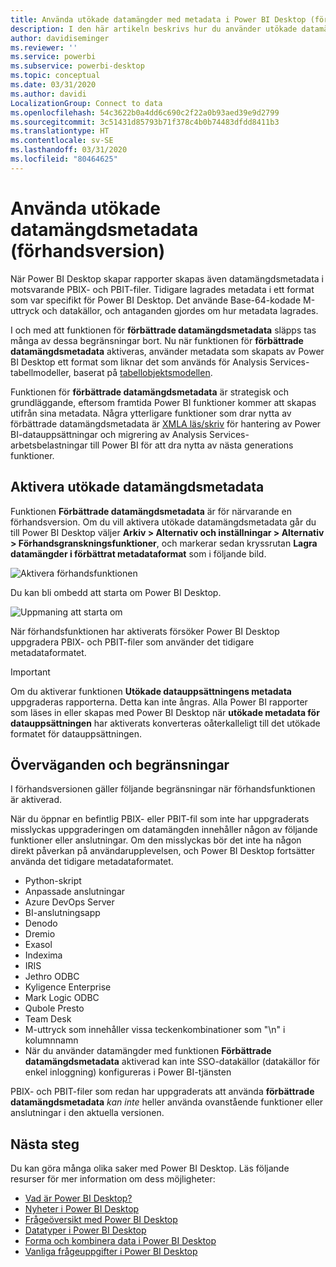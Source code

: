 ```yaml
---
title: Använda utökade datamängder med metadata i Power BI Desktop (förhandsversion)
description: I den här artikeln beskrivs hur du använder utökade datamängdsmetadata i Power BI.
author: davidiseminger
ms.reviewer: ''
ms.service: powerbi
ms.subservice: powerbi-desktop
ms.topic: conceptual
ms.date: 03/31/2020
ms.author: davidi
LocalizationGroup: Connect to data
ms.openlocfilehash: 54c3622b0a4dd6c690c2f22a0b93aed39e9d2799
ms.sourcegitcommit: 3c51431d85793b71f378c4b0b74483dfdd8411b3
ms.translationtype: HT
ms.contentlocale: sv-SE
ms.lasthandoff: 03/31/2020
ms.locfileid: "80464625"
---
```

# <a name="using-enhanced-dataset-metadata-preview"></a>Använda utökade datamängdsmetadata (förhandsversion)

När Power BI Desktop skapar rapporter skapas även datamängdsmetadata i motsvarande PBIX- och PBIT-filer. Tidigare lagrades metadata i ett format som var specifikt för Power BI Desktop. Det använde Base-64-kodade M-uttryck och datakällor, och antaganden gjordes om hur metadata lagrades.

I och med att funktionen för **förbättrade datamängdsmetadata** släpps tas många av dessa begränsningar bort. Nu när funktionen för **förbättrade datamängdsmetadata** aktiveras, använder metadata som skapats av Power BI Desktop ett format som liknar det som används för Analysis Services-tabellmodeller, baserat på [tabellobjektsmodellen](https://docs.microsoft.com/bi-reference/tom/introduction-to-the-tabular-object-model-tom-in-analysis-services-amo).


Funktionen för **förbättrade datamängdsmetadata** är strategisk och grundläggande, eftersom framtida Power BI funktioner kommer att skapas utifrån sina metadata. Några ytterligare funktioner som drar nytta av förbättrade datamängdsmetadata är [XMLA läs/skriv](https://docs.microsoft.com/power-platform-release-plan/2019wave2/business-intelligence/xmla-readwrite) för hantering av Power BI-datauppsättningar och migrering av Analysis Services-arbetsbelastningar till Power BI för att dra nytta av nästa generations funktioner.



## <a name="enable-enhanced-dataset-metadata"></a>Aktivera utökade datamängdsmetadata

Funktionen **Förbättrade datamängdsmetadata** är för närvarande en förhandsversion. Om du vill aktivera utökade datamängdsmetadata går du till Power BI Desktop väljer **Arkiv > Alternativ och inställningar > Alternativ > Förhandsgranskningsfunktioner**, och markerar sedan kryssrutan **Lagra datamängder i förbättrat metadataformat** som i följande bild. 

![Aktivera förhandsfunktionen](media/desktop-enhanced-dataset-metadata/enhanced-dataset-metadata-01.png)

Du kan bli ombedd att starta om Power BI Desktop.

![Uppmaning att starta om](media/desktop-enhanced-dataset-metadata/enhanced-dataset-metadata-02.png)

När förhandsfunktionen har aktiverats försöker Power BI Desktop uppgradera PBIX- och PBIT-filer som använder det tidigare metadataformatet. 

> [!IMPORTANT]
> Om du aktiverar funktionen **Utökade datauppsättningens metadata** uppgraderas rapporterna. Detta kan inte ångras. Alla Power BI rapporter som läses in eller skapas med Power BI Desktop när **utökade metadata för datauppsättningen** har aktiverats konverteras oåterkalleligt till det utökade formatet för datauppsättningen.

## <a name="considerations-and-limitations"></a>Överväganden och begränsningar

I förhandsversionen gäller följande begränsningar när förhandsfunktionen är aktiverad.

När du öppnar en befintlig PBIX- eller PBIT-fil som inte har uppgraderats misslyckas uppgraderingen om datamängden innehåller någon av följande funktioner eller anslutningar. Om den misslyckas bör det inte ha någon direkt påverkan på användarupplevelsen, och Power BI Desktop fortsätter använda det tidigare metadataformatet.

* Python-skript
* Anpassade anslutningar
* Azure DevOps Server
* BI-anslutningsapp
* Denodo
* Dremio
* Exasol
* Indexima
* IRIS
* Jethro ODBC
* Kyligence Enterprise
* Mark Logic ODBC
* Qubole Presto
* Team Desk
* M-uttryck som innehåller vissa teckenkombinationer som "\\n" i kolumnnamn
* När du använder datamängder med funktionen **Förbättrade datamängdsmetadata** aktiverad kan inte SSO-datakällor (datakällor för enkel inloggning) konfigureras i Power BI-tjänsten

PBIX- och PBIT-filer som redan har uppgraderats att använda **förbättrade datamängdsmetadata** *kan inte* heller använda ovanstående funktioner eller anslutningar i den aktuella versionen.


## <a name="next-steps"></a>Nästa steg

Du kan göra många olika saker med Power BI Desktop. Läs följande resurser för mer information om dess möjligheter:

* [Vad är Power BI Desktop?](desktop-what-is-desktop.md)
* [Nyheter i Power BI Desktop](desktop-latest-update.md)
* [Frågeöversikt med Power BI Desktop](desktop-query-overview.md)
* [Datatyper i Power BI Desktop](desktop-data-types.md)
* [Forma och kombinera data i Power BI Desktop](desktop-shape-and-combine-data.md)
* [Vanliga frågeuppgifter i Power BI Desktop](desktop-common-query-tasks.md)

